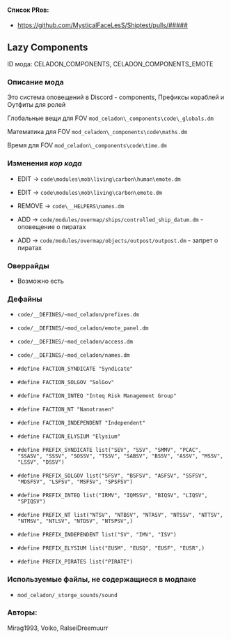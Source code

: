 

#### Список PRов:

- https://github.com/MysticalFaceLesS/Shiptest/pulls/#####
<!--
  Ссылки на PRы, связанные с модом:
  - Создание
  - Большие изменения
-->

<!-- Название мода. Не важно на русском или на английском. -->
## Lazy Components

ID мода: CELADON_COMPONENTS, CELADON_COMPONENTS_EMOTE
<!--
  Название модпака прописными буквами, СОЕДИНЁННЫМИ_ПОДЧЁРКИВАНИЕМ,
  которое ты будешь использовать для обозначения файлов.
-->

### Описание мода

Это система оповещений в Discord - components, Префиксы кораблей и Оутфиты для ролей
<!--
  Что он делает, что добавляет: что, куда, зачем и почему - всё здесь.
  А также любая полезная информация.
-->

Глобальные вещи для FOV
`mod_celadon\_components\code\_globals.dm`

Математика для FOV
`mod_celadon\_components\code\maths.dm`

Время для FOV
`mod_celadon\_components\code\time.dm`


### Изменения *кор кода*

- EDIT -> `code\modules\mob\living\carbon\human\emote.dm`
- EDIT -> `code\modules\mob\living\carbon\emote.dm`
- REMOVE -> `code\__HELPERS\names.dm`

- ADD -> `code/modules/overmap/ships/controlled_ship_datum.dm` - оповещение о пиратах
- ADD -> `code/modules/overmap/objects/outpost/outpost.dm` - запрет о пиратах
<!--
  Если вы редактировали какие-либо процедуры или переменные в кор коде,
  они должны быть указаны здесь.
  Нужно указать и файл, и процедуры/переменные.

  Изменений нет - напиши "Отсутствуют"
-->

### Оверрайды

- Возможно есть
<!--
  Если ты добавлял новый модульный оверрайд, его нужно указать здесь.
  Здесь указываются оверрайды в твоём моде и папке `_master_files`

  Изменений нет - напиши "Отсутствуют"
-->

### Дефайны

- `code/__DEFINES/~mod_celadon/prefixes.dm`
- `code/__DEFINES/~mod_celadon/emote_panel.dm`
- `code/__DEFINES/~mod_celadon/access.dm`
- `code/__DEFINES/~mod_celadon/names.dm`

- `#define FACTION_SYNDICATE "Syndicate"`
- `#define FACTION_SOLGOV "SolGov"`
- `#define FACTION_INTEQ "Inteq Risk Management Group"`
- `#define FACTION_NT "Nanotrasen"`
- `#define FACTION_INDEPENDENT "Independent"`
- `#define FACTION_ELYSIUM "Elysium"`
- `#define PREFIX_SYNDICATE list("SEV", "SSV", "SMMV", "PCAC", "SSASV", "SSSV", "SOSSV", "TSSV", "SABSV", "BSSV", "ASSV", "MSSV", "LSSV", "DSSV")`
- `#define PREFIX_SOLGOV list("SFSV", "BSFSV", "ASFSV", "SSFSV", "MDSFSV", "LSFSV", "MSFSV", "SPSFSV")`
- `#define PREFIX_INTEQ list("IRMV", "IQMSSV", "BIQSV", "LIQSV", "SPIQSV")`
- `#define PREFIX_NT list("NTSV", "NTBSV", "NTASV", "NTSSV", "NTTSV", "NTMSV", "NTLSV", "NTDSV", "NTSPSV",)`
- `#define PREFIX_INDEPENDENT list("SV", "IMV", "ISV")`
- `#define PREFIX_ELYSIUM list("EUSM", "EUSQ", "EUSF", "EUSR",)`
- `#define PREFIX_PIRATES list("PIRATE")`
<!--
  Если требовалось добавить какие-либо дефайны, укажи файлы,
  в которые ты их добавил, а также перечисли имена.
  И то же самое, если ты используешь дефайны, определённые другим модом.

  Не используешь - напиши "Отсутствуют"
-->

### Используемые файлы, не содержащиеся в модпаке

- `mod_celadon/_storge_sounds/sound`
<!--
  Будь то немодульный файл или модульный файл, который не содержится в папке,
  принадлежащей этому конкретному моду, он должен быть упомянут здесь.
  Хорошими примерами являются иконки или звуки, которые используются одновременно
  несколькими модулями, или что-либо подобное.
-->

### Авторы:

Mirag1993, Voiko, RalseiDreemuurr
<!--
  Здесь находится твой никнейм
  Если работал совместно - никнеймы тех, кто помогал.
  В случае порта чего-либо должна быть ссылка на источник.
-->
